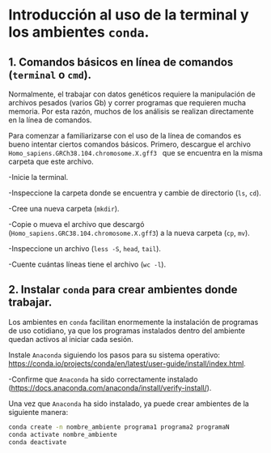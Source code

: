 # Introducción al uso de la terminal y los ambientes ```conda```.

## 1. Comandos básicos en línea de comandos (```terminal``` o ```cmd```).

Normalmente, el trabajar con datos genéticos requiere la manipulación de archivos pesados (varios Gb) y correr programas que requieren mucha memoria. Por esta razón, muchos de los análisis se realizan directamente en la línea de comandos.

Para comenzar a familiarizarse con el uso de la línea de comandos es bueno intentar ciertos comandos básicos. Primero, descargue el archivo ```Homo_sapiens.GRCh38.104.chromosome.X.gff3 ``` que se encuentra en la misma carpeta que este archivo.


-Inicie la terminal.

-Inspeccione la carpeta donde se encuentra y cambie de directorio (```ls```, ```cd```).

-Cree una nueva carpeta (```mkdir```).

-Copie o mueva el archivo que descargó (```Homo_sapiens.GRC38.104.chromosome.X.gff3```) a la nueva carpeta (```cp```, ```mv```).

-Inspeccione un archivo (```less -S```, ```head```, ```tail```).

-Cuente cuántas líneas tiene el archivo (```wc -l```).

## 2. Instalar ```conda``` para crear ambientes donde trabajar.

Los ambientes en ```conda``` facilitan enormemente la instalación de programas de uso cotidiano, ya que los programas instalados dentro del ambiente quedan activos al iniciar cada sesión.

Instale ```Anaconda``` siguiendo los pasos para su sistema operativo: https://conda.io/projects/conda/en/latest/user-guide/install/index.html.

-Confirme que ```Anaconda``` ha sido correctamente instalado (https://docs.anaconda.com/anaconda/install/verify-install/).

Una vez que ```Anaconda``` ha sido instalado, ya puede crear ambientes de la siguiente manera:

```bash
conda create -n nombre_ambiente programa1 programa2 programaN
conda activate nombre_ambiente
conda deactivate
```

